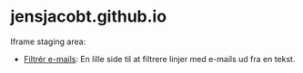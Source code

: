 # jensjacobt.github.io
Iframe staging area:
 - [Filtrér e-mails](/filtrer-emails/): En lille side til at filtrere linjer med e-mails ud fra en tekst.
 

